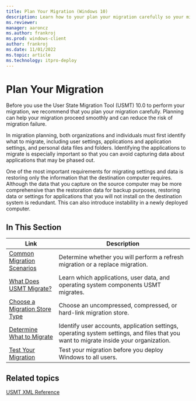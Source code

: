 ```yaml
---
title: Plan Your Migration (Windows 10)
description: Learn how to your plan your migration carefully so your migration can proceed smoothly and so that you reduce the risk of migration failure.
ms.reviewer: 
manager: aaroncz
ms.author: frankroj
ms.prod: windows-client
author: frankroj
ms.date: 11/01/2022
ms.topic: article
ms.technology: itpro-deploy
---
```


# Plan Your Migration

Before you use the User State Migration Tool (USMT) 10.0 to perform your migration, we recommend that you plan your migration carefully. Planning can help your migration proceed smoothly and can reduce the risk of migration failure.

In migration planning, both organizations and individuals must first identify what to migrate, including user settings, applications and application settings, and personal data files and folders. Identifying the applications to migrate is especially important so that you can avoid capturing data about applications that may be phased out.

One of the most important requirements for migrating settings and data is restoring only the information that the destination computer requires. Although the data that you capture on the source computer may be more comprehensive than the restoration data for backup purposes, restoring data or settings for applications that you will not install on the destination system is redundant. This can also introduce instability in a newly deployed computer.

## In This Section

| Link | Description |
|--- |--- |
|[Common Migration Scenarios](usmt-common-migration-scenarios.md)|Determine whether you will perform a refresh migration or a replace migration.|
|[What Does USMT Migrate?](usmt-what-does-usmt-migrate.md)|Learn which applications, user data, and operating system components USMT migrates.|
|[Choose a Migration Store Type](usmt-choose-migration-store-type.md)|Choose an uncompressed, compressed, or hard-link migration store.|
|[Determine What to Migrate](usmt-determine-what-to-migrate.md)|Identify user accounts, application settings, operating system settings, and files that you want to migrate inside your organization.|
|[Test Your Migration](usmt-test-your-migration.md)|Test your migration before you deploy Windows to all users.|

## Related topics

[USMT XML Reference](usmt-xml-reference.md)
